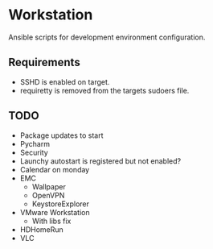 Workstation
===========

Ansible scripts for development environment configuration.

## Requirements
* SSHD is enabled on target.
* requiretty is removed from the targets sudoers file.

## TODO
* Package updates to start
* Pycharm
* Security
* Launchy autostart is registered but not enabled?
* Calendar on monday
* EMC
  * Wallpaper
  * OpenVPN
  * KeystoreExplorer
* VMware Workstation
  * With libs fix
* HDHomeRun
* VLC
